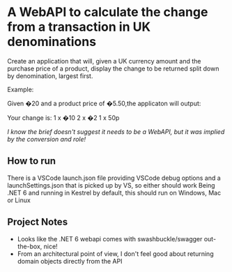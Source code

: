 # A WebAPI to calculate the change from a transaction in UK denominations 

Create an application that will, given a UK currency amount
and the purchase price of a product, display the change to be
returned split down by denomination, largest first.

Example:

Given �20 and a product price of �5.50,the applicaton will output:

Your change is:
1 x �10
2 x �2
1 x 50p

*I know the brief doesn't suggest it needs to be a WebAPI, but it was implied by the conversion and role!*

## How to run
There is a VSCode launch.json file providing VSCode debug options and a launchSettings.json that is picked up by VS, so either should work
Being .NET 6 and running in Kestrel by default, this should run on Windows, Mac or Linux 

## Project Notes
- Looks like the .NET 6 webapi comes with swashbuckle/swagger out-the-box, nice!
- From an architectural point of view, I don't feel good about returning domain objects directly from the API